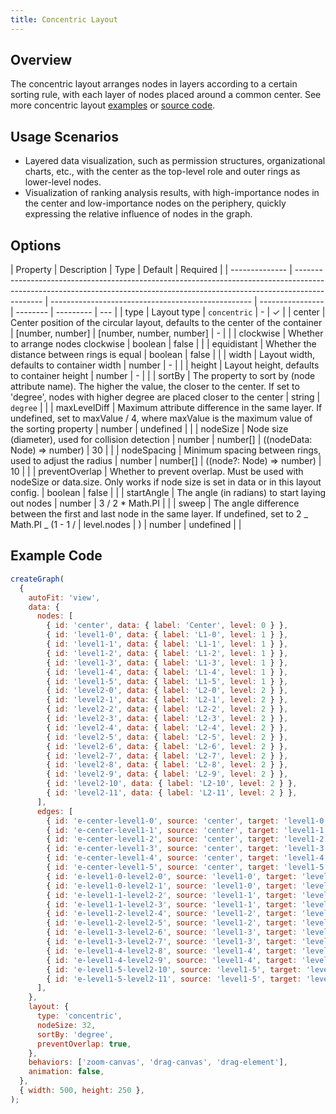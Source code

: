 ```yaml
---
title: Concentric Layout
---
```


## Overview

The concentric layout arranges nodes in layers according to a certain sorting rule, with each layer of nodes placed around a common center. See more concentric layout [examples](/en/examples#layout-concentric) or [source code](https://github.com/antvis/layout/blob/v5/packages/layout/src/circular.ts).

## Usage Scenarios

- Layered data visualization, such as permission structures, organizational charts, etc., with the center as the top-level role and outer rings as lower-level nodes.
- Visualization of ranking analysis results, with high-importance nodes in the center and low-importance nodes on the periphery, quickly expressing the relative influence of nodes in the graph.

## Options

| Property       | Description                                                                                                                                                                 | Type                                               | Default          | Required |
| -------------- | --------------------------------------------------------------------------------------------------------------------------------------------------------------------------- | -------------------------------------------------- | ---------------- | -------- | --------- | --- |
| type           | Layout type                                                                                                                                                                 | `concentric`                                       | -                | ✓        |
| center         | Center position of the circular layout, defaults to the center of the container                                                                                             | [number, number] \| [number, number, number]       | -                |          |
| clockwise      | Whether to arrange nodes clockwise                                                                                                                                          | boolean                                            | false            |          |
| equidistant    | Whether the distance between rings is equal                                                                                                                                 | boolean                                            | false            |          |
| width          | Layout width, defaults to container width                                                                                                                                   | number                                             | -                |          |
| height         | Layout height, defaults to container height                                                                                                                                 | number                                             | -                |          |
| sortBy         | The property to sort by (node attribute name). The higher the value, the closer to the center. If set to 'degree', nodes with higher degree are placed closer to the center | string                                             | `degree`         |          |
| maxLevelDiff   | Maximum attribute difference in the same layer. If undefined, set to maxValue / 4, where maxValue is the maximum value of the sorting property                              | number                                             | undefined        |          |
| nodeSize       | Node size (diameter), used for collision detection                                                                                                                          | number \| number[] \| ((nodeData: Node) => number) | 30               |          |
| nodeSpacing    | Minimum spacing between rings, used to adjust the radius                                                                                                                    | number \| number[] \| ((node?: Node) => number)    | 10               |          |
| preventOverlap | Whether to prevent overlap. Must be used with nodeSize or data.size. Only works if node size is set in data or in this layout config.                                       | boolean                                            | false            |          |
| startAngle     | The angle (in radians) to start laying out nodes                                                                                                                            | number                                             | 3 / 2 \* Math.PI |          |
| sweep          | The angle difference between the first and last node in the same layer. If undefined, set to 2 _ Math.PI _ (1 - 1 /                                                         | level.nodes                                        | )                | number   | undefined |     |

## Example Code

```js
createGraph(
  {
    autoFit: 'view',
    data: {
      nodes: [
        { id: 'center', data: { label: 'Center', level: 0 } },
        { id: 'level1-0', data: { label: 'L1-0', level: 1 } },
        { id: 'level1-1', data: { label: 'L1-1', level: 1 } },
        { id: 'level1-2', data: { label: 'L1-2', level: 1 } },
        { id: 'level1-3', data: { label: 'L1-3', level: 1 } },
        { id: 'level1-4', data: { label: 'L1-4', level: 1 } },
        { id: 'level1-5', data: { label: 'L1-5', level: 1 } },
        { id: 'level2-0', data: { label: 'L2-0', level: 2 } },
        { id: 'level2-1', data: { label: 'L2-1', level: 2 } },
        { id: 'level2-2', data: { label: 'L2-2', level: 2 } },
        { id: 'level2-3', data: { label: 'L2-3', level: 2 } },
        { id: 'level2-4', data: { label: 'L2-4', level: 2 } },
        { id: 'level2-5', data: { label: 'L2-5', level: 2 } },
        { id: 'level2-6', data: { label: 'L2-6', level: 2 } },
        { id: 'level2-7', data: { label: 'L2-7', level: 2 } },
        { id: 'level2-8', data: { label: 'L2-8', level: 2 } },
        { id: 'level2-9', data: { label: 'L2-9', level: 2 } },
        { id: 'level2-10', data: { label: 'L2-10', level: 2 } },
        { id: 'level2-11', data: { label: 'L2-11', level: 2 } },
      ],
      edges: [
        { id: 'e-center-level1-0', source: 'center', target: 'level1-0' },
        { id: 'e-center-level1-1', source: 'center', target: 'level1-1' },
        { id: 'e-center-level1-2', source: 'center', target: 'level1-2' },
        { id: 'e-center-level1-3', source: 'center', target: 'level1-3' },
        { id: 'e-center-level1-4', source: 'center', target: 'level1-4' },
        { id: 'e-center-level1-5', source: 'center', target: 'level1-5' },
        { id: 'e-level1-0-level2-0', source: 'level1-0', target: 'level2-0' },
        { id: 'e-level1-0-level2-1', source: 'level1-0', target: 'level2-1' },
        { id: 'e-level1-1-level2-2', source: 'level1-1', target: 'level2-2' },
        { id: 'e-level1-1-level2-3', source: 'level1-1', target: 'level2-3' },
        { id: 'e-level1-2-level2-4', source: 'level1-2', target: 'level2-4' },
        { id: 'e-level1-2-level2-5', source: 'level1-2', target: 'level2-5' },
        { id: 'e-level1-3-level2-6', source: 'level1-3', target: 'level2-6' },
        { id: 'e-level1-3-level2-7', source: 'level1-3', target: 'level2-7' },
        { id: 'e-level1-4-level2-8', source: 'level1-4', target: 'level2-8' },
        { id: 'e-level1-4-level2-9', source: 'level1-4', target: 'level2-9' },
        { id: 'e-level1-5-level2-10', source: 'level1-5', target: 'level2-10' },
        { id: 'e-level1-5-level2-11', source: 'level1-5', target: 'level2-11' },
      ],
    },
    layout: {
      type: 'concentric',
      nodeSize: 32,
      sortBy: 'degree',
      preventOverlap: true,
    },
    behaviors: ['zoom-canvas', 'drag-canvas', 'drag-element'],
    animation: false,
  },
  { width: 500, height: 250 },
);
```
